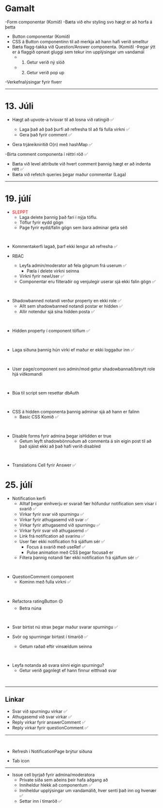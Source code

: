 [green]: #4eff00

# Gamalt


-Form componentar (Komið)
-Bæta við ehv styling svo hægt er að horfa á þetta
- Button componentar (Komið)
- CSS á Button componentinn til að merkja að hann hafi verið smelltur
- Bæta flagg-takka við Question/Answer componenta. (Komið)
  -Þegar ýtt er á flaggið opnast gluggi sem tekur inn upplýsingar um vandamál
    - 1) Getur verið ný slóð
    - 2) Getur verið pop up

-Verkefnalýsingar fyrir fiverr

---
# 13. Júli

- Hægt að upvote-a tvisvar til að losna við ratingið ✅
  - Laga það að það þurfi að refresha til að fá fulla virkni ✅
  - Gera það fyrir comment ✅

- Gera trjáreikniritið O(n) með hashMap ✅

-Birta comment componenta í réttri röð ✅
  - Bæta við level attribute við hvert comment þannig hægt er að indenta rétt ✅
  - Bæta við refetch queries þegar maður commentar (Laga)


---
# 19. júlí

- <span style="color:red">SLEPPT</span>
  - Laga delete þannig það fari í nýja töflu.
  - Töflur fyrir eydd gögn
  - Page fyrir eydd/falin gögn sem bara adminar geta séð <br>

<br>

- Kommentakerfi lagað, þarf ekki lengur að refresha ✅

- RBAC
  - Leyfa admin/moderator að fela gögnum frá userum  ✅
    - Pæla í delete virkni seinna
  - Virkni fyrir newUser  ✅
  - Componentar eru filteraðir og venjulegir userar sjá ekki falin gögn  ✅

<br>

- Shadowbanned notandi verður property en ekki role ✅
  - Allt sem shadowbanned notandi postar er hidden ✅
  - Allir notendur sjá sína hidden posta ✅

<br>

- Hidden property í component töflum ✅


<br>

- Laga síðuna þannig hún virki ef maður er ekki loggaður inn ✅

<br>



- User page/component svo admin/mod getur shadowbannað/breytt role hjá viðkomandi

<br>

- Búa til script sem resettar dbAuth

<br>






- CSS á hidden componenta þannig adminar sjá að hann er falinn
  - Basic CSS Komið ✅

<br>

- Disable forms fyrir admina þegar isHidden er true
  - Getum leyft shadowbönnuðum að commenta á sín eigin post til að það
    sjáist ekki að það hafi verið disabled


<br>

- Translations Cell fyrir Answer ✅

# 25. júlí

- Notification kerfi
  - Alltaf þegar einhverju er svarað fær höfundur notification sem vísar í svarið ✅
  - Virkar fyrir svar við spurningu ✅
  - Virkar fyrir athugasemd við svar ✅
  - Virkar fyrir athugasemd við spurningu ✅
  - Virkar fyrir svar við athugasemd ✅
  - Link frá notification að svarinu ✅
  - User fær ekki notification frá sjálfum sér ✅
    - Focus á svarið með useRef ✅
    - Pulse animation með CSS þegar focusað er
  - Filtera þannig notandi fær ekki notification frá sjálfum sér ✅

<br>

- QuestionComment component
  - Kominn með fulla virkni ✅


<br>

  - Refactora ratingButton 🟡
    - Betra núna

<br>

- Svar birtist nú strax þegar maður svarar spurningu ✅

- Svör og spurningar birtast í tímaröð ✅
  - Getum raðað eftir vinsældum seinna

<br>

- Leyfa notanda að svara sinni eigin spurningu?
  - Getur verið gagnlegt ef hann finnur eitthvað svar


<br>

---

## Linkar

- Svar við spurningu virkar ✅
- Athugasemd við svar virkar ✅
- Reply virkar fyrir answerComment ✅
- Reply virkar fyrir questionComment ✅

---

<br>

- Refresh í NotificationPage brýtur síðuna



- Tab icon

---

- Issue cell byrjað fyrir admina/moderatora
  - Private síða sem aðeins þeir hafa aðgang að
  - Inniheldur hlekk að componentum ✅
  - Inniheldur upplýsingar um vandamálið, hver senti það inn og hvenær ✅
  - Settar inn í tímaröð ✅
